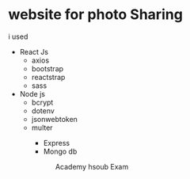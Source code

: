 <h1>website for photo Sharing</h1>

i used
<ul>

  <li>
  React Js  
    <ul>
      <li>axios</li>
      <li>bootstrap</li>
      <li>reactstrap</li>
      <li>sass</li>
    </ul>
  </li>
<li>
Node js
<ul>
  <li>bcrypt</li>
  <li>dotenv</li>
  <li>jsonwebtoken</li>
  <li>multer</li>
<ul>
</li>
<li>Express</li>
<li>Mongo db</li>

<ul>

Academy hsoub Exam
